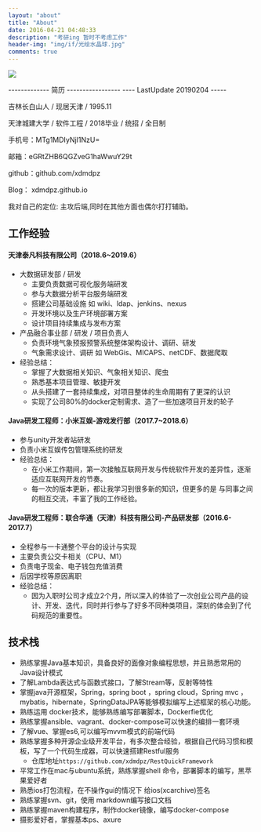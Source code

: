 ```yaml
---
layout: "about"
title: "About"
date: 2016-04-21 04:48:33
description: "考研ing 暂时不考虑工作"
header-img: "img/if/光绘水晶球.jpg"
comments: true
---
```


![](http://xdmdpz.com/img/header_img/bg_1.jpg)

------------- 简历 -----------------
---- LastUpdate 20190204 -----

吉林长白山人 / 现居天津 / 1995.11 

天津城建大学 / 软件工程 / 2018毕业 / 统招 / 全日制 

手机号：MTg1MDIyNjI1NzU=

邮箱：eGRtZHB6QGZveG1haWwuY29t

github：github.com/xdmdpz

Blog： xdmdpz.github.io

我对自己的定位: 主攻后端,同时在其他方面也偶尔打打辅助。

## 工作经验

#### 天津泰凡科技有限公司（2018.6~2019.6）
- 大数据研发部 / 研发 
    - 主要负责数据可视化服务端研发
    - 参与大数据分析平台服务端研发
    - 搭建公司基础设施 如 wiki、ldap、jenkins、nexus
    - 开发环境以及生产环境部署方案
    - 设计项目持续集成与发布方案
- 产品融合事业部 / 研发 / 项目负责人 
    - 负责环境气象预报预警系统整体架构设计、调研、研发
    - 气象需求设计、调研 如 WebGis、MICAPS、netCDF、数据爬取
- 经验总结：
    - 掌握了大数据相关知识、气象相关知识、爬虫
    - 熟悉基本项目管理、敏捷开发
    - 从头搭建了一套持续集成，对项目整体的生命周期有了更深的认识
    - 实现了公司80%的docker定制需求、造了一些加速项目开发的轮子

#### Java研发工程师：小米互娱-游戏发行部（2017.7~2018.6）
- 参与unity开发者站研发
- 负责小米互娱传包管理系统的研发
- 经验总结：
  - 在小米工作期间，第一次接触互联网开发与传统软件开发的差异性，逐渐适应互联网开发的节奏。
  - 每一次的版本更新，都让我学习到很多新的知识，但更多的是 与同事之间的相互交流，丰富了我的工作经验。

#### Java研发工程师：联合华通（天津）科技有限公司-产品研发部（2016.6-2017.7）
- 全程参与一卡通整个平台的设计与实现
- 主要负责公交卡相关（CPU、M1）
- 负责电子现金、电子钱包充值消费
- 后因学校等原因离职
- 经验总结：
  - 因为入职时公司才成立2个月，所以深入的体验了一次创业公司产品的设计、开发、迭代，同时并行参与了好多不同种类项目，深刻的体会到了代码规范的重要性。



## 技术栈

- 熟练掌握Java基本知识，具备良好的面像对象编程思想，并且熟悉常用的Java设计模式
- 了解Lambda表达式与函数式接口，了解Stream等，反射等特性
- 掌握java开源框架，Spring，spring boot ，spring cloud，Spring mvc ，mybatis，hibernate，SpringDataJPA等能够模拟编写上述框架的核心功能。
- 熟练运用 docker技术，能够熟练编写部署脚本，Dockerfie优化
- 熟练掌握ansible、vagrant、docker-compose可以快速的编排一套环境 
- 了解vue、掌握es6,可以编写mvvm模式的前端代码
- 熟练掌握多种开源企业级开发平台，有多次整合经验，根据自己代码习惯和模板，写了一个代码生成器，可以快速搭建Restful服务
  - 仓库地址`https://github.com/xdmdpz/RestQuickFramework`
- 平常工作在mac与ubuntu系统，熟练掌握shell 命令，部署脚本的编写，黑苹果爱好者
- 熟悉ios打包流程，在不操作gui的情况下 给ios(xcarchive)签名
- 熟练掌握svn、git，使用 markdown编写接口文档
- 熟练掌握maven构建程序，制作docker镜像，编写docker-compose
- 摄影爱好者，掌握基本ps、axure

